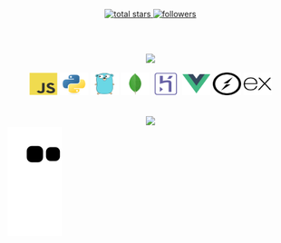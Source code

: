 <!-- 
Top Badges
-->
<p align='center'>
    <a href='https://github.com/0xPearson?tab=repositories&sort=stargazers'>
        <img alt='total stars' title='Total stars on GitHub' src='https://custom-icon-badges.herokuapp.com/badge/dynamic/json?logo=star&color=55960c&labelColor=488207&label=Stars&style=for-the-badge&query=%24.stars&url=https://api.github-star-counter.workers.dev/user/0xPearson'/>
    </a>
    <a href='https://github.com/0xPearson?tab=followers'>
        <img alt='followers' title='Follow Me on GitHub' src='https://custom-icon-badges.herokuapp.com/github/followers/0xPearson?color=236ad3&labelColor=1155ba&style=for-the-badge&logo=person-add&label=Follow&logoColor=white'/>
    </a>
</p>


<!-- 
Spaces
-->
<br>
<br>

<!-- 
Profile Stats 
-->
<p align="middle">
    <img src='https://github-readme-streak-stats.herokuapp.com?user=0xPearson&theme=gotham&hide_border=true&date_format=j%20M%5B%20Y%5D'/>
</p>


<!-- 
Known Coding languages 
-->
<div align="center">
    <img alt="Rafa-Js" height="40" width="50" src="https://raw.githubusercontent.com/devicons/devicon/master/icons/javascript/javascript-original.svg">
    <img alt="Rafa-Vuejs" height="40" width="50" src="https://github.com/devicons/devicon/blob/master/icons/python/python-original.svg">
    <img alt="Rafa-Vuejs" height="40" width="50" src="https://github.com/devicons/devicon/blob/master/icons/go/go-original.svg">
    <img alt="Rafa-Vuejs" height="40" width="50" src="https://github.com/devicons/devicon/blob/master/icons/mongodb/mongodb-original.svg">
    <img alt="Rafa-Vuejs" height="40" width="50" src="https://github.com/devicons/devicon/blob/master/icons/heroku/heroku-original.svg">
    <img alt="Rafa-Vuejs" height="40" width="50" src="https://github.com/devicons/devicon/blob/master/icons/vuejs/vuejs-original.svg">
    <img alt="Rafa-Vuejs" height="40" width="50" src="https://github.com/devicons/devicon/blob/master/icons/socketio/socketio-original.svg">
    <img alt="Rafa-Vuejs" height="40" width="50" src="https://github.com/devicons/devicon/blob/master/icons/express/express-original.svg">
</div>

<div align='center'>
    <br></br>
    <img src="https://discord.c99.nl/widget/theme-4/404020388658675723.png">
</div>


<!-- 
Snake animation
-->
  <a href='https://github.com/0xPearson'>
        <img alt='Snake Animation' src='https://github.com/rafaballerini/rafaballerini/blob/output/github-contribution-grid-snake.svg'/>
